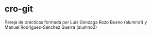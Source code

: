 # cro-git
Pareja de prácticas formada por Luis Gonzaga Rozo Bueno (alumno1) y Manuel Rodríguez-Sánchez Guerra (alumno2)
